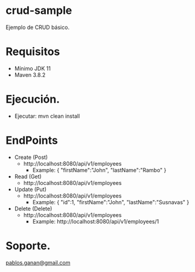 # crud-sample
Ejemplo de CRUD básico.
# Requisitos
* Mínimo JDK 11
* Maven 3.8.2
# Ejecución.
* Ejecutar: mvn clean install
# EndPoints
* Create (Post)
  * http://localhost:8080/api/v1/employees
    * Example:
     {
	"firstName":"John",
	"lastName":"Rambo"
    }
* Read (Get)
  - http://localhost:8080/api/v1/employees
* Update (Put)
  - http://localhost:8080/api/v1/employees
    * Example:
      { "id":1,
	"firstName":"John",
	"lastName":"Susnavas"
    }
* Delete (Delete)
  - http://localhost:8080/api/v1/employees
     * Example: http://localhost:8080/api/v1/employees/1
# Soporte.
pablos.ganan@gmail.com
